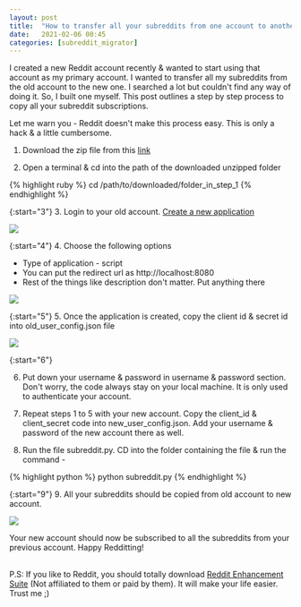 ```yaml
---
layout: post
title:  "How to transfer all your subreddits from one account to another"
date:   2021-02-06 00:45
categories: [subreddit_migrator]
---
```


I created a new Reddit account recently & wanted to start using that account as my primary account. I wanted to transfer all my subreddits from the old account to the new one. I searched a lot but couldn't find any way of doing it. So, I built one myself. This post outlines a step by step process to copy all your subreddit subscriptions.

Let me warn you - Reddit doesn't make this process easy. This is only a hack & a little cumbersome.

1.  Download the zip file from this <a href="https://github.com/piyushkhemka/Subreddit-Migrator" target="_blank"> link</a>

2.  Open a terminal & cd into the path of the downloaded unzipped folder

{% highlight ruby %}
cd /path/to/downloaded/folder_in_step_1
{% endhighlight %}

{:start="3"}
3.  Login to your old account. <a href="https://www.reddit.com/prefs/apps" target="_blank"> Create a new application</a>

<img src="/blog/assets/images/post_images/subreddit_migrator/1.png"/>

{:start="4"}
4.  Choose the following options

- Type of application - script
- You can put the redirect url as http://localhost:8080
- Rest of the things like description don't matter. Put anything there

<img src="/blog/assets/images/post_images/subreddit_migrator/2.png"/>

{:start="5"}
5.  Once the application is created, copy the client id & secret id into old_user_config.json file

<img src="/blog/assets/images/post_images/subreddit_migrator/3.png"/>

{:start="6"}

6.  Put down your username & password in username & password section. Don't worry, the code always stay on your local machine. It is only used to authenticate your account.

7.  Repeat steps 1 to 5 with your new account. Copy the client_id & client_secret code into new_user_config.json. Add your username & password of the new account there as well.

8.  Run the file subreddit.py. CD into the folder containing the file & run the command -

{% highlight python %}
python subreddit.py
{% endhighlight %}

{:start="9"}
9. All your subreddits should be copied from old account to new account.

<img src="/blog/assets/images/post_images/subreddit_migrator/4.png"/>



Your new account should now be subscribed to all the subreddits from your previous account. Happy Redditting! 

<br/>
P.S: If you like to Reddit, you should totally download
<a href="https://redditenhancementsuite.com/" target="_blank"> Reddit Enhancement Suite</a> (Not affiliated to them or paid by them). It will make your life easier. Trust me ;)
